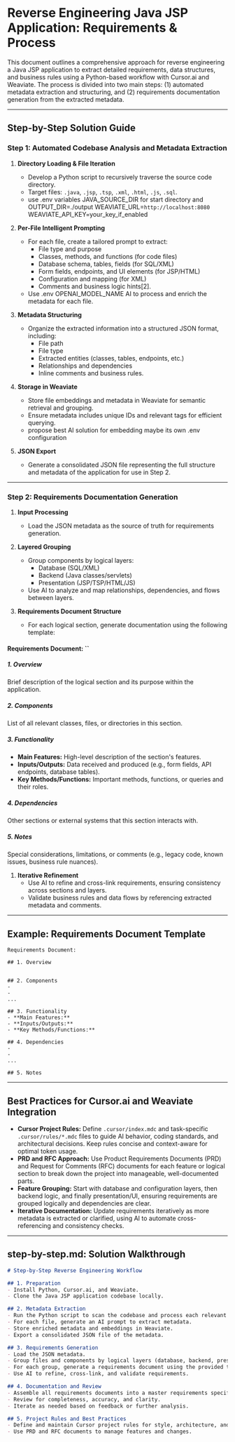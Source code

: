 # Reverse Engineering Java JSP Application: Requirements & Process

This document outlines a comprehensive approach for reverse engineering a Java JSP application to extract detailed requirements, data structures, and business rules using a Python-based workflow with Cursor.ai and Weaviate. The process is divided into two main steps: (1) automated metadata extraction and structuring, and (2) requirements documentation generation from the extracted metadata.

---

## Step-by-Step Solution Guide

### Step 1: Automated Codebase Analysis and Metadata Extraction

1. **Directory Loading & File Iteration**
   - Develop a Python script to recursively traverse the source code directory.
   - Target files: `.java`, `.jsp`, `.tsp`, `.xml`, `.html`, `.js`, `.sql`.
   - use .env variables JAVA_SOURCE_DIR for start directory and OUTPUT_DIR=./output WEAVIATE_URL=`http://localhost:8080` WEAVIATE_API_KEY=your_key_if_enabled

2. **Per-File Intelligent Prompting**
   - For each file, create a tailored prompt to extract:
     - File type and purpose
     - Classes, methods, and functions (for code files)
     - Database schema, tables, fields (for SQL/XML)
     - Form fields, endpoints, and UI elements (for JSP/HTML)
     - Configuration and mapping (for XML)
     - Comments and business logic hints[2].
   - Use .env OPENAI_MODEL_NAME AI to process and enrich the metadata for each file.

3. **Metadata Structuring**
   - Organize the extracted information into a structured JSON format, including:
     - File path
     - File type
     - Extracted entities (classes, tables, endpoints, etc.)
     - Relationships and dependencies
     - Inline comments and business rules.

4. **Storage in Weaviate**
   - Store file embeddings and metadata in Weaviate for semantic retrieval and grouping.
   - Ensure metadata includes unique IDs and relevant tags for efficient querying.
   - propose best AI solution for embedding maybe its own .env configuration

5. **JSON Export**
   - Generate a consolidated JSON file representing the full structure and metadata of the application for use in Step 2.

---

### Step 2: Requirements Documentation Generation

1. **Input Processing**
   - Load the JSON metadata as the source of truth for requirements generation.
2. **Layered Grouping**
   - Group components by logical layers:
     - Database (SQL/XML)
     - Backend (Java classes/servlets)
     - Presentation (JSP/TSP/HTML/JS)
   - Use AI to analyze and map relationships, dependencies, and flows between layers.

3. **Requirements Document Structure**
   - For each logical section, generate documentation using the following template:

#### Requirements Document: ``

##### 1. Overview

Brief description of the logical section and its purpose within the application.

##### 2. Components

List of all relevant classes, files, or directories in this section.

##### 3. Functionality

- **Main Features:** High-level description of the section's features.
- **Inputs/Outputs:** Data received and produced (e.g., form fields, API endpoints, database tables).
- **Key Methods/Functions:** Important methods, functions, or queries and their roles.

##### 4. Dependencies

Other sections or external systems that this section interacts with.

##### 5. Notes

Special considerations, limitations, or comments (e.g., legacy code, known issues, business rule nuances).

1. **Iterative Refinement**
   - Use AI to refine and cross-link requirements, ensuring consistency across sections and layers.
   - Validate business rules and data flows by referencing extracted metadata and comments.

---

## Example: Requirements Document Template

```text
Requirements Document: 

## 1. Overview


## 2. Components
- 
- 
...

## 3. Functionality
- **Main Features:** 
- **Inputs/Outputs:** 
- **Key Methods/Functions:** 

## 4. Dependencies
- 
- 
...

## 5. Notes

```

---

## Best Practices for Cursor.ai and Weaviate Integration

- **Cursor Project Rules:** Define `.cursor/index.mdc` and task-specific `.cursor/rules/*.mdc` files to guide AI behavior, coding standards, and architectural decisions. Keep rules concise and context-aware for optimal token usage.
- **PRD and RFC Approach:** Use Product Requirements Documents (PRD) and Request for Comments (RFC) documents for each feature or logical section to break down the project into manageable, well-documented parts.
- **Feature Grouping:** Start with database and configuration layers, then backend logic, and finally presentation/UI, ensuring requirements are grouped logically and dependencies are clear.
- **Iterative Documentation:** Update requirements iteratively as more metadata is extracted or clarified, using AI to automate cross-referencing and consistency checks.

---

## step-by-step.md: Solution Walkthrough

```markdown
# Step-by-Step Reverse Engineering Workflow

## 1. Preparation
- Install Python, Cursor.ai, and Weaviate.
- Clone the Java JSP application codebase locally.

## 2. Metadata Extraction
- Run the Python script to scan the codebase and process each relevant file type.
- For each file, generate an AI prompt to extract metadata.
- Store enriched metadata and embeddings in Weaviate.
- Export a consolidated JSON file of the metadata.

## 3. Requirements Generation
- Load the JSON metadata.
- Group files and components by logical layers (database, backend, presentation).
- For each group, generate a requirements document using the provided template.
- Use AI to refine, cross-link, and validate requirements.

## 4. Documentation and Review
- Assemble all requirements documents into a master requirements specification.
- Review for completeness, accuracy, and clarity.
- Iterate as needed based on feedback or further analysis.

## 5. Project Rules and Best Practices
- Define and maintain Cursor project rules for style, architecture, and workflow.
- Use PRD and RFC documents to manage features and changes.
```
